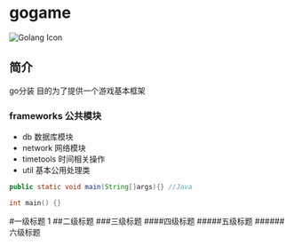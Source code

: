 # gogame
![Golang Icon](http://c.hiphotos.baidu.com/baike/w%3D268%3Bg%3D0/sign=d00d0831978fa0ec7fc7630b1eac3ed3/4034970a304e251f27172efaa186c9177e3e53d4.jpg)
## 简介

go分装 目的为了提供一个游戏基本框架

### frameworks  公共模块
- db          数据库模块
- network     网络模块
- timetools   时间相关操作
- util        基本公用处理类

```Java
public static void main(String[]args){} //Java
```

```c++
int main() {}
```
#一级标题 1
##二级标题
###三级标题
####四级标题
#####五级标题
######六级标题
